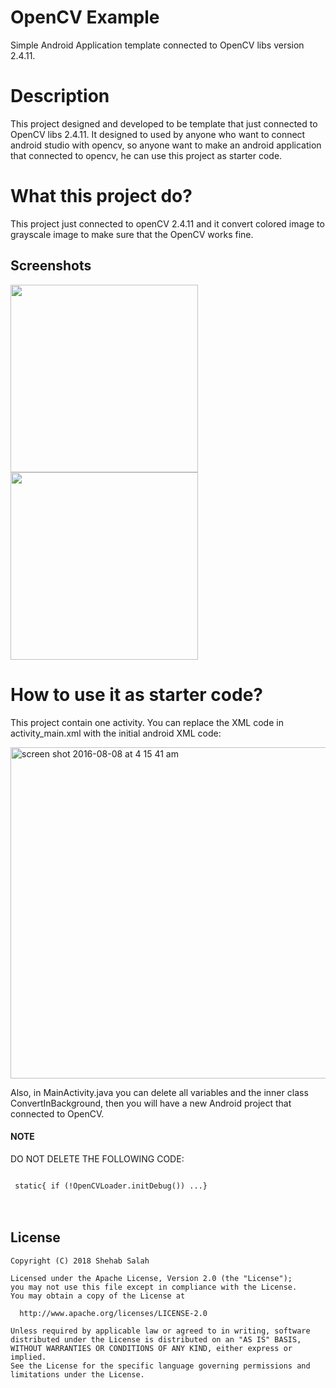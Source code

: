 # OpenCV Example
Simple Android Application template connected to OpenCV libs version 2.4.11.

# Description
This project designed and developed to be template that just connected to OpenCV libs 2.4.11. It designed to used by anyone who want to connect android studio with opencv, so anyone want to make an android application that connected to opencv, he can use this project as starter code.



# What this project do?
This project just connected to openCV 2.4.11 and it convert colored image to grayscale image to make sure that the OpenCV works fine.

## Screenshots
<img src="https://cloud.githubusercontent.com/assets/16334887/17467204/fe45081c-5d1b-11e6-921e-1fb058c571ae.png" width="300"/>  <img src="https://cloud.githubusercontent.com/assets/16334887/17467199/f4949292-5d1b-11e6-86ce-e26477400e07.png" width="300"/>


# How to use it as starter code?
This project contain one activity. You can replace the XML code in activity_main.xml with the initial android XML code:

<img width="530" alt="screen shot 2016-08-08 at 4 15 41 am" src="https://cloud.githubusercontent.com/assets/16334887/17467493/e5b924d8-5d1e-11e6-845b-9184eea5dc81.png">

Also, in MainActivity.java you can delete all variables and the inner class ConvertInBackground, then you will have a new Android project that connected to OpenCV.

#### NOTE
DO NOT DELETE THE FOLLOWING CODE:


<code>
 static{ if (!OpenCVLoader.initDebug()) ...}
</code>
<br/><br/>

## License
```
Copyright (C) 2018 Shehab Salah

Licensed under the Apache License, Version 2.0 (the "License");
you may not use this file except in compliance with the License.
You may obtain a copy of the License at
  
  http://www.apache.org/licenses/LICENSE-2.0
  
Unless required by applicable law or agreed to in writing, software
distributed under the License is distributed on an "AS IS" BASIS,
WITHOUT WARRANTIES OR CONDITIONS OF ANY KIND, either express or implied.
See the License for the specific language governing permissions and
limitations under the License.
```
